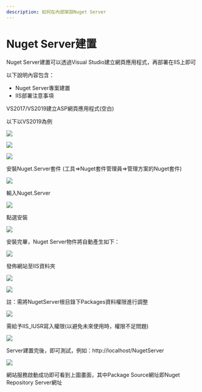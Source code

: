 ```yaml
---
description: 如何在內部架設Nuget Server
---
```


# Nuget Server建置

Nuget Server建置可以透過Visual Studio建立網頁應用程式，再部署在IIS上即可

以下說明內容包含：

* Nuget Server專案建置
* IIS部署注意事項

VS2017/VS2019建立ASP網頁應用程式\(空白\)

以下以VS2019為例

![](../../.gitbook/assets/image%20%2874%29.png)

![](../../.gitbook/assets/image%20%28466%29.png)

![](../../.gitbook/assets/image%20%28313%29.png)

安裝Nuget.Server套件 \(工具=&gt;Nuget套件管理員=&gt;管理方案的Nuget套件\)

![](../../.gitbook/assets/image%20%28356%29.png)

輸入Nuget.Server

![](../../.gitbook/assets/image%20%28294%29.png)

點選安裝

![](../../.gitbook/assets/image%20%28434%29.png)

安裝完畢，Nuget Server物件將自動產生如下：

![](../../.gitbook/assets/image%20%28204%29.png)

發佈網站至IIS資料夾

![](../../.gitbook/assets/image%20%2878%29.png)

![](../../.gitbook/assets/image%20%28442%29.png)

註：需將NugetServer根目錄下Packages資料權限進行調整

![](../../.gitbook/assets/image%20%28127%29.png)

需給予IIS\_IUSR寫入權限\(以避免未來使用時，權限不足問題\)

![](../../.gitbook/assets/image%20%2847%29.png)

Server建置完後，即可測試，例如：http://localhost/NugetServer

![](../../.gitbook/assets/image%20%281%29.png)

網站服務啟動成功即可看到上圖畫面，其中Package Source網址即Nuget Repository Server網址

